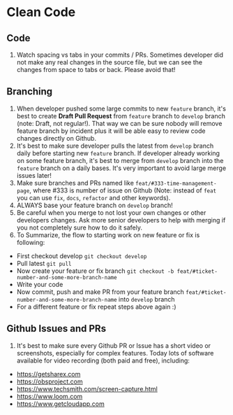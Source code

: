# Clean Code

## Code

1) Watch spacing vs tabs in your commits / PRs. Sometimes developer did not make any real changes in the source file, but we can see the changes from space to tabs or back. Please avoid that!

## Branching

1) When developer pushed some large commits to new `feature` branch, it's best to create **Draft Pull Request** from `feature` branch to `develop` branch (note: Draft, not regular!). That way we can be sure nobody will remove feature branch by incident plus it will be able easy to review code changes directly on Github.
2) It's best to make sure developer pulls the latest from `develop` branch daily before starting new `feature` branch. If developer already working on some feature branch, it's best to merge from `develop` branch into the `feature` branch on a daily bases. It's very important to avoid large merge issues later!
3) Make sure branches and PRs named like `feat/#333-time-management-page`, where #333 is number of issue on Github (Note: instead of `feat` you can use `fix`, `docs`, `refactor` and other keywords).
4) ALWAYS base your feature branch on `develop` branch!
5) Be careful when you merge to not lost your own changes or other developers changes. Ask more senior developers to help with merging if you not completely sure how to do it safely.
6) To Summarize, the flow to starting work on new feature or fix is following:
 - First checkout develop `git checkout develop`
 - Pull latest `git pull`
 - Now create your feature or fix branch `git checkout -b feat/#ticket-number-and-some-more-branch-name`
 - Write your code
 - Now commit, push and make PR from your feature branch `feat/#ticket-number-and-some-more-branch-name` into `develop` branch
 - For a different feature or fix repeat steps above again :)


## Github Issues and PRs

1) It's best to make sure every Github PR or Issue has a short video or screenshots, especially for complex features. Today lots of software available for video recording (both paid and free), including:
- https://getsharex.com
- https://obsproject.com
- https://www.techsmith.com/screen-capture.html
- https://www.loom.com
- https://www.getcloudapp.com
